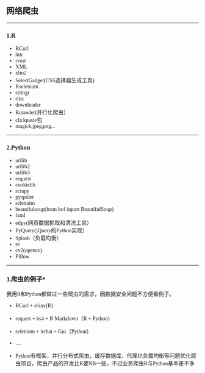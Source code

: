 ## 网络爬虫

------

<font face="Georgia">

### 1.R

+ RCurl
+ httr
+ rvest
+ XML
+ xlm2
+ SelectGadget(CSS选择器生成工具)
+ Rselenium
+ stringr
+ rlist
+ downloader
+ Rcrawler(并行化爬虫）
+ clickpaste包
+ magick,jpeg,png...

-----------------

### 2.Python

+ urllib
+ urllib2
+ urllib3
+ request
+ cookielib
+ scrapy
+ pyspider
+ selenuim
+ beautifulsoup(from bs4 inport BeautifulSoup)
+ lxml
+ etlpy(网页数据抓取和清洗工具）
+ PyQuery(jQuery的Python实现）
+ Splash（负载均衡）
+ re
+ cv2(opencv)
+ Pillow


------

### 3.爬虫的例子*

我用R和Python都做过一些爬虫的需求，因数据安全问题不方便看例子。

+ RCurl + shiny(R)

+ request + bs4 + R Markdown（R + Python)

+ selenium + itchat + Gui（Python）

+ ....

+ Python有框架，并行分布式爬虫，缓存数据库，代理IP,负载均衡等问题优化爬虫项目，爬虫产品的开发比R要NB一些，不过业务爬虫R与Python基本差不多


</font>
